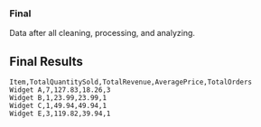 ### Final

Data after all cleaning, processing, and analyzing.

## Final Results

```csv
Item,TotalQuantitySold,TotalRevenue,AveragePrice,TotalOrders
Widget A,7,127.83,18.26,3
Widget B,1,23.99,23.99,1
Widget C,1,49.94,49.94,1
Widget E,3,119.82,39.94,1
```
